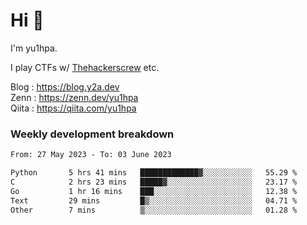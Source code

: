 # Hi 👋

I'm yu1hpa.

I play CTFs w/ [Thehackerscrew](https://www.thehackerscrew.team/) etc.

Blog : https://blog.y2a.dev  
Zenn : https://zenn.dev/yu1hpa  
Qiita : https://qiita.com/yu1hpa  

### Weekly development breakdown

<!--START_SECTION:waka-->

```txt
From: 27 May 2023 - To: 03 June 2023

Python       5 hrs 41 mins   █████████████▓░░░░░░░░░░░   55.29 %
C            2 hrs 23 mins   █████▓░░░░░░░░░░░░░░░░░░░   23.17 %
Go           1 hr 16 mins    ███░░░░░░░░░░░░░░░░░░░░░░   12.38 %
Text         29 mins         █▒░░░░░░░░░░░░░░░░░░░░░░░   04.71 %
Other        7 mins          ▒░░░░░░░░░░░░░░░░░░░░░░░░   01.28 %
```

<!--END_SECTION:waka-->


